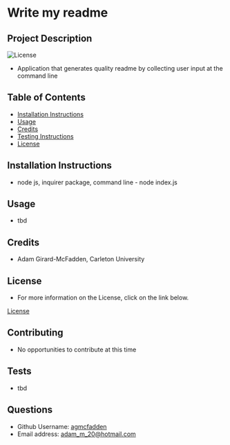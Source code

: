 
  # Write my readme

  ## Project Description
  ![License](https://img.shields.io/badge/License-'MIT'-blue.svg "License Badge")

  - Application that generates quality readme by collecting user input at the command line

  ## Table of Contents

  * [Installation Instructions](#installation)
  * [Usage](#usage)
  * [Credits](#credits)
  * [Testing Instructions](#testing)
  * [License](#license)

  ## Installation Instructions
  
  - node js, inquirer package, command line - node index.js

  ## Usage

  - tbd

  ## Credits

  - Adam Girard-McFadden, Carleton University

  ## License

  - For more information on the License, click on the link below. 

  [License](https://choosealicense.com/licenses/MIT/)

  ## Contributing

  - No opportunities to contribute at this time

  ## Tests

  - tbd

  ## Questions

  - Github Username: [agmcfadden](https://github.com/agmcfadden)
  - Email address: adam_m_20@hotmail.com

